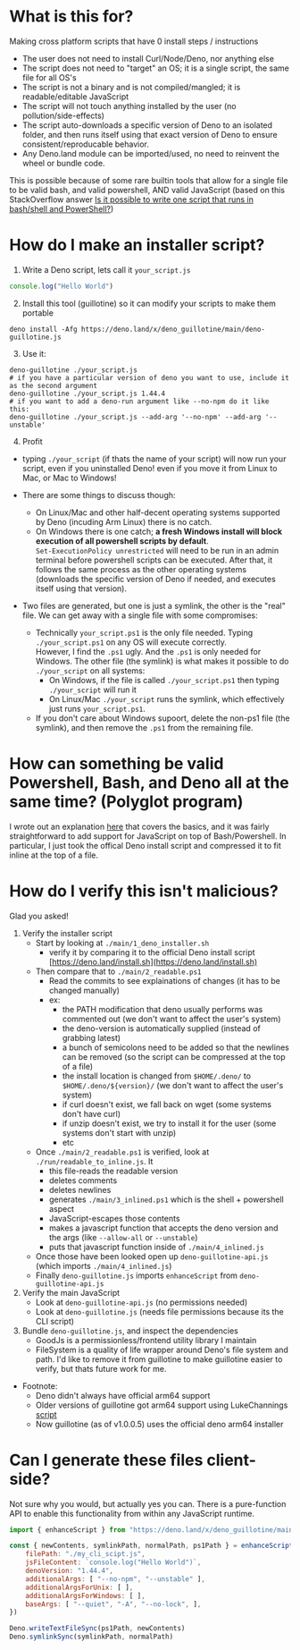 # What is this for?

Making cross platform scripts that have 0 install steps / instructions
- The user does not need to install Curl/Node/Deno, nor anything else
- The script does not need to "target" an OS; it is a single script, the same file for all OS's
- The script is not a binary and is not compiled/mangled; it is readable/editable JavaScript
- The script will not touch anything installed by the user (no pollution/side-effects)
- The script auto-downloads a specific version of Deno to an isolated folder, and then runs itself using that exact version of Deno to ensure consistent/reproducable behavior.
- Any Deno.land module can be imported/used, no need to reinvent the wheel or bundle code.

This is possible because of some rare builtin tools that allow for a single file to be valid bash, and valid powershell, AND valid JavaScript (based on this StackOverflow answer [Is it possible to write one script that runs in bash/shell and PowerShell?](https://stackoverflow.com/questions/39421131/is-it-possible-to-write-one-script-that-runs-in-bash-shell-and-powershell))

# How do I make an installer script?

1. Write a Deno script, lets call it `your_script.js`<br>
```js
console.log("Hello World")
```

2. Install this tool (guillotine) so it can modify your scripts to make them portable<br>
```shell
deno install -Afg https://deno.land/x/deno_guillotine/main/deno-guillotine.js
```

3. Use it:<br>
```shell
deno-guillotine ./your_script.js
# if you have a particular version of deno you want to use, include it as the second argument
deno-guillotine ./your_script.js 1.44.4
# if you want to add a deno-run argument like --no-npm do it like this:
deno-guillotine ./your_script.js --add-arg '--no-npm' --add-arg '--unstable'
```

4. Profit<br>
- typing `./your_script` (if thats the name of your script) will now run your script, even if you uninstalled Deno! even if you move it from Linux to Mac, or Mac to Windows!
- There are some things to discuss though:
  - On Linux/Mac and other half-decent operating systems supported by Deno (incuding Arm Linux) there is no catch.
  - On Windows there is one catch; **a fresh Windows install will block execution of all powershell scripts by default**.<br>`Set-ExecutionPolicy unrestricted` will need to be run in an admin terminal before powershell scripts can be executed. After that, it follows the same process as the other operating systems (downloads the specific version of Deno if needed, and executes itself using that version).

- Two files are generated, but one is just a symlink, the other is the "real" file. We can get away with a single file with some compromises:
  - Technically `your_script.ps1` is the only file needed. Typing `./your_script.ps1` on any OS will execute correctly.<br>However, I find the `.ps1` ugly. And the `.ps1` is only needed for Windows. The other file (the symlink) is what makes it possible to do `./your_script` on all systems:
    - On Windows, if the file is called `./your_script.ps1` then typing `./your_script` will run it
    - On Linux/Mac `./your_script`  runs the symlink, which effectively just runs `your_script.ps1`.
  - If you don't care about Windows supoort, delete the non-ps1 file (the symlink), and then remove the `.ps1` from the remaining file.
  
# How can something be valid Powershell, Bash, and Deno all at the same time? (Polyglot program)

I wrote out an explanation [here](https://stackoverflow.com/questions/39421131/is-it-possible-to-write-one-script-that-runs-in-bash-shell-and-powershell/67292076#67292076) that covers the basics, and it was fairly straightforward to add support for JavaScript on top of Bash/Powershell. In particular, I just took the offical Deno install script and compressed it to fit inline at the top of a file.


# How do I verify this isn't malicious?

Glad you asked!
1. Verify the installer script
    - Start by looking at `./main/1_deno_installer.sh`
        - verify it by comparing it to the official Deno install script [https://deno.land/install.sh](https://deno.land/install.sh)
    - Then compare that to `./main/2_readable.ps1`
        - Read the commits to see explainations of changes (it has to be changed manually)
        - ex:
            - the PATH modification that deno usually performs was commented out (we don't want to affect the user's system)
            - the deno-version is automatically supplied (instead of grabbing latest)
            - a bunch of semicolons need to be added so that the newlines can be removed (so the script can be compressed at the top of a file)
            - the install location is changed from `$HOME/.deno/` to `$HOME/.deno/${version}/` (we don't want to affect the user's system)
            - if curl doesn't exist, we fall back on wget (some systems don't have curl)
            - if unzip doesn't exist, we try to install it for the user (some systems don't start with unzip)
            - etc
    - Once `./main/2_readable.ps1` is verified, look at `./run/readable_to_inline.js`. It
        - this file-reads the readable version
        - deletes comments
        - deletes newlines
        - generates `./main/3_inlined.ps1` which is the shell + powershell aspect
        - JavaScript-escapes those contents
        - makes a javascript function that accepts the deno version and the args (like `--allow-all` or `--unstable`)
        - puts that javascript function inside of `./main/4_inlined.js` 
    - Once those have been looked open up `deno-guillotine-api.js` (which imports `./main/4_inlined.js`)
    - Finally `deno-guillotine.js` imports `enhanceScript` from `deno-guillotine-api.js`
2. Verify the main JavaScript
    - Look at `deno-guillotine-api.js` (no permissions needed)
    - Look at `deno-guillotine.js` (needs file permissions because its the CLI script)
3. Bundle `deno-guillotine.js`, and inspect the dependencies
    - GoodJs is a permissionless/frontend utility library I maintain
    - FileSystem is a quality of life wrapper around Deno's file system and path. I'd like to remove it from guillotine to make guillotine easier to verify, but thats future work for me.

- Footnote: 
    - Deno didn't always have official arm64 support
    - Older versions of guillotine got arm64 support using LukeChannings [script](https://github.com/LukeChannings/deno-arm64) 
    - Now guillotine (as of v1.0.0.5) uses the official deno arm64 installer 

# Can I generate these files client-side?

Not sure why you would, but actually yes you can. There is a pure-function API to enable this functionality from within any JavaScript runtime.

```js
import { enhanceScript } from "https://deno.land/x/deno_guillotine/main/deno-guillotine-api.js"

const { newContents, symlinkPath, normalPath, ps1Path } = enhanceScript({
    filePath: "./my_cli_scipt.js",
    jsFileContent: `console.log("Hello World")`,
    denoVersion: "1.44.4",
    additionalArgs: [ "--no-npm", "--unstable" ],
    additionalArgsForUnix: [ ],
    additionalArgsForWindows: [ ],
    baseArgs: [ "--quiet", "-A", "--no-lock", ],
})

Deno.writeTextFileSync(ps1Path, newContents)
Deno.symlinkSync(symlinkPath, normalPath)
```
